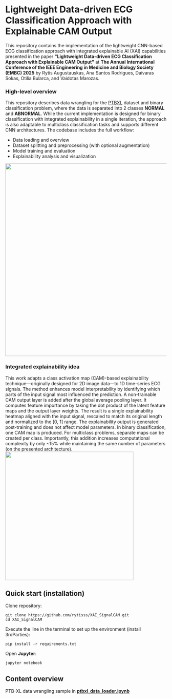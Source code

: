 # Lightweight Data-driven ECG Classification Approach with Explainable CAM Output
This repository contains the implementation of the lightweight CNN-based ECG classification approach with integrated explainable AI (XAI) capabilities presented in the paper **"Lightweight Data-driven ECG Classification Approach with Explainable CAM Output"** at **The Annual International Conference of the IEEE Engineering in Medicine and Biology Society (EMBC) 2025** by Rytis Augustauskas, Ana Santos Rodrigues, Daivaras Sokas, Otilia Bularca, and Vaidotas Marozas.
### High-level overview
This repository describes data wrangling for the [PTBXL](https://physionet.org/content/ptb-xl/1.0.3/) dataset and binary classification problem, where the data is separated into 2 classes **NORMAL** and **ABNORMAL**. While the current implementation is designed for binary classification with integrated explainability in a single iteration, the approach is also adaptable to multiclass classification tasks and supports different CNN architectures. The codebase includes the full workflow:
- Data loading and overview
- Dataset splitting and preprocessing (with optional augmentation)
- Model training and evaluation
- Explainability analysis and visualization

<img src="https://github.com/rytisss/XAI_SignalCAM/blob/feature/research_codebase/res/demo_xai_size_reduced.gif" width="600"/>

### Integrated explainability idea
This work adapts a class activation map (CAM)-based explainability technique—originally designed for 2D image data—to 1D time-series ECG signals. The method enhances model interpretability by identifying which parts of the input signal most influenced the prediction.
A non-trainable CAM output layer is added after the global average pooling layer. It computes feature importance by taking the dot product of the latent feature maps and the output layer weights. The result is a single explainability heatmap aligned with the input signal, rescaled to match its original length and normalized to the [0, 1] range.
The explainability output is generated post-training and does not affect model parameters. In binary classification, one CAM map is produced. For multiclass problems, separate maps can be created per class. Importantly, this addition increases computational complexity by only ~15% while maintaining the same number of parameters (on the presented architecture).  
<img src="https://github.com/rytisss/XAI_SignalCAM/blob/feature/research_codebase/res/xai_branch.png" width="400"/>

## Quick start (installation)

Clone repository:<br />
```
git clone https://github.com/rytisss/XAI_SignalCAM.git
cd XAI_SignalCAM
```

Execute the line in the terminal to set up the environment (install 3rdParties):<br />
```
pip install -r requirements.txt
```

Open **Jupyter**:
```
jupyter notebook
```



## Content overview
PTB-XL data wrangling sample in [**ptbxl_data_loader.ipynb**](https://github.com/rytisss/SignalCNNTransformer/blob/main/ptbxl_data_loader.ipynb)
